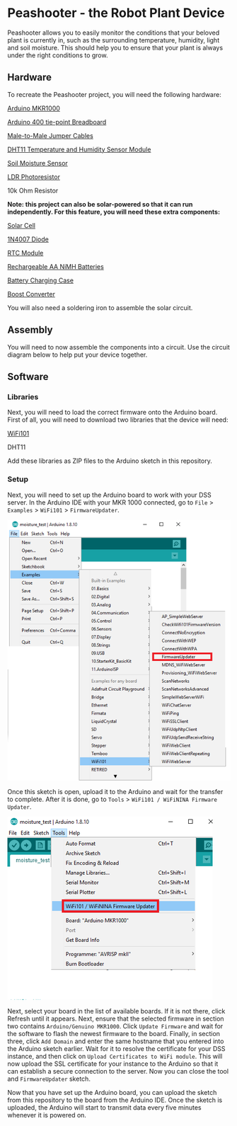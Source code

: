 # Peashooter - the Robot Plant Device

Peashooter allows you to easily monitor the conditions that your beloved plant is currently in, such as the surrounding temperature, humidity, light and soil moisture. This should help you to ensure that your plant is always under the right conditions to grow.

## Hardware

To recreate the Peashooter project, you will need the following hardware:

[Arduino MKR1000]( https://www.amazon.co.uk/Quality-GL5516-Dependent-Resistor-Photoresistor/dp/B00NXW9WZ6/ref=sr_1_3?keywords=photoresistor&qid=1574168465&s=gift-cards&sr=8-3 )

[Arduino 400 tie-point Breadboard]( https://www.amazon.co.uk/ELEGOO-tie-points-breadboard-Arduino-Jumper/dp/B0739XRX8F/ref=sr_1_4?keywords=arduino+mini+breadboard&qid=1574168201&s=electronics&sr=1-4 )

[Male-to-Male Jumper Cables]( https://www.amazon.co.uk/40pcs-2-54mm-Breadboard-jumper-Arduino/dp/B00DRAI8CC/ref=sr_1_19?keywords=arduino+male+to+male+jumper+wires&qid=1574168257&s=electronics&sr=1-19 )

[DHT11 Temperature and Humidity Sensor Module]( https://www.amazon.co.uk/DollaTek-Temperature-Humidity-Digital-Raspberry/dp/B07DK8MVNX/ref=sr_1_5?keywords=arduino+dht11&qid=1574168359&s=electronics&sr=1-5 )

[Soil Moisture Sensor]( https://www.amazon.co.uk/ARCELI-Hygrometer-Moisture-Detection-Arduino/dp/B07CQT5RC8/ref=sr_1_6?keywords=arduino+soil+moisture+sensor&qid=1574168413&s=electronics&sr=1-6 )

[LDR Photoresistor]( https://www.amazon.co.uk/Quality-GL5516-Dependent-Resistor-Photoresistor/dp/B00NXW9WZ6/ref=sr_1_3?keywords=photoresistor&qid=1574168465&s=gift-cards&sr=8-3 )

10k Ohm Resistor

**Note: this project can also be solar-powered so that it can run independently. For this feature, you will need these extra components:**

[Solar Cell]( https://www.amazon.co.uk/ALLPOWERS-500mAh-Encapsulated-Battery-Charger/dp/B073XKPWY7/ref=sr_1_5?dchild=1&keywords=solar+panel+diy&qid=1574088656&sr=8-5 )

[1N4007 Diode]( https://www.amazon.co.uk/Gikfun-1N4007-Plastic-Rectifier-Arduino/dp/B01J7P35U0/ref=sr_1_3?keywords=in4007&qid=1574162696&refinements=p_76%3A419158031&rnid=419157031&rps=1&s=electronics&sr=1-3 )

[RTC Module](https://www.amazon.co.uk/iHaospace-DS3231-AT24C32-Precision-Arduino/dp/B07CG7YTPN/ref=sr_1_6?crid=21B61ROBU5UW2&keywords=rtc+ds3231&qid=1574162831&sprefix=rtc%2Caps%2C156&sr=8-6)

[Rechargeable AA NiMH Batteries](https://www.amazon.co.uk/dp/B00HZV9TGS/ref=twister_B07CMCHMYV?_encoding=UTF8&th=1)

[Battery Charging Case](https://www.amazon.co.uk/HALJIA-Plastic-Battery-Storage-Holder/dp/B06WLHFXSH/ref=sr_1_3?keywords=aa+battery+holder&qid=1574162956&sr=8-3)

[Boost Converter](https://www.amazon.co.uk/ARCELI-Control-Converter-Charger-0-9V-5V/dp/B07MY2HYD2/ref=pd_rhf_ee_p_img_13?_encoding=UTF8&psc=1&refRID=P6XYPTFPNMZY04GEPH1N)

You will also need a soldering iron to assemble the solar circuit.

## Assembly

You will need to now assemble the components into a circuit. Use the circuit diagram below to help put your device together.



## Software

### Libraries

Next, you will need to load the correct firmware onto the Arduino board. First of all, you will need to download two libraries that the device will need:

[WiFi101]( https://github.com/arduino-libraries/WiFi101 )

DHT11

Add these libraries as ZIP files to the Arduino sketch in this repository.

### Setup

Next, you will need to set up the Arduino board to work with your DSS server. In the Arduino IDE with your MKR 1000 connected, go to `File` > `Examples` > `WiFi101` > `FirmwareUpdater`.

![FirmwareUpdater Location](documentation/FirmwareUpdater.png)

Once this sketch is open, upload it to the Arduino and wait for the transfer to complete. After it is done, go to `Tools` > `WiFi101 / WiFiNINA Firmware Updater`.

![Firmware Updater Tool Location](documentation/FirmwareUpdaterTool.png)

Next, select your board in the list of available boards. If it is not there, click Refresh until it appears. Next, ensure that the selected firmware in section two contains `Arduino/Genuino MKR1000`. Click `Update Firmware` and wait for the software to flash the newest firmware to the board. Finally, in section three, click `Add Domain` and enter the same hostname that you entered into the Arduino sketch earlier. Wait for it to resolve the certificate for your DSS instance, and then click on `Upload Certificates to WiFi module`. This will now upload the SSL certificate for your instance to the Arduino so that it can establish a secure connection to the server. Now you can close the tool and `FirmwareUpdater` sketch.

Now that you have set up the Arduino board, you can upload the sketch from this repository to the board from the Arduino IDE.  Once the sketch is uploaded, the Arduino will start to transmit data every five minutes whenever it is powered on.

